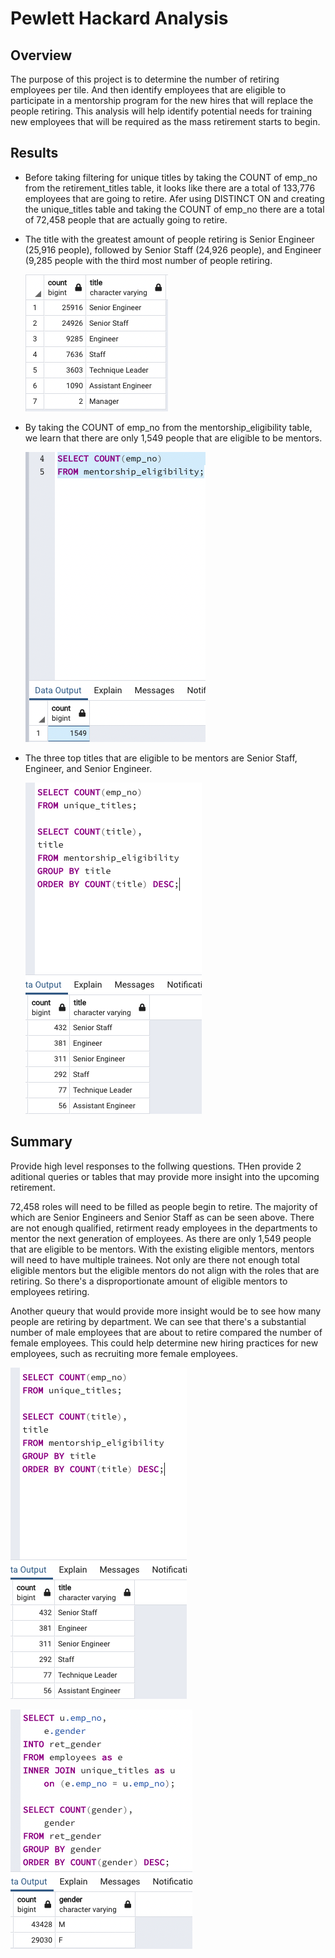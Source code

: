 # Pewlett Hackard Analysis

## Overview

  The purpose of this project is to determine the number of retiring employees per tile. And then identify employees that are eligible to participate in a mentorship program for the new hires that will replace the people retiring. This analysis will help identify potential needs for training new employees that will be required as the mass retirement starts to begin.

## Results

- Before taking filtering for unique titles by taking the COUNT of emp_no from the retirement_titles table, it looks like there are a total of 133,776 employees
  that are going to retire. Afer using DISTINCT ON and creating the unique_titles table and taking the COUNT of emp_no there are a total of 72,458 people that 
  are actually going to retire. 

- The title with the greatest amount of people retiring is Senior Engineer (25,916 people), followed by Senior Staff (24,926 people), and Engineer (9,285 people
  with the third most number of people retiring.
  
  ![](/Resources/retiring_titles.png)

- By taking the COUNT of emp_no from the mentorship_eligibility table, we learn that there are only 1,549 people that are eligible to be mentors.

  ![](/Resources/mentorship_count.png)
  
- The three top titles that are eligible to be mentors are Senior Staff, Engineer, and Senior Engineer.

  ![](/Resources/mentor_titles_count.png)
  


## Summary

Provide high level responses to the follwing questions. THen provide 2 aditional queries or tables that may provide more insight into the upcoming retirement.

72,458 roles will need to be filled as people begin to retire. The majority of which are Senior Engineers and Senior Staff as can be seen above. There are not enough qualified, retirment ready employees in the departments to mentor the next generation of employees. As there are only 1,549 people that are eligible to be mentors. With the existing eligible mentors, mentors will need to have multiple trainees. Not only are there not enough total eligible mentors but the eligible mentors do not align with the roles that are retiring. So there's a disproportionate amount of eligible mentors to employees retiring. 

Another queury that would provide more insight would be to see how many people are retiring by department. We can see that there's a substantial number of male employees that are about to retire compared the number of female employees. This could help determine new hiring practices for new employees, such as recruiting more female employees.

![](/Resources/mentor_titles_count.png)

![](/Resources/ret_gender.png)
